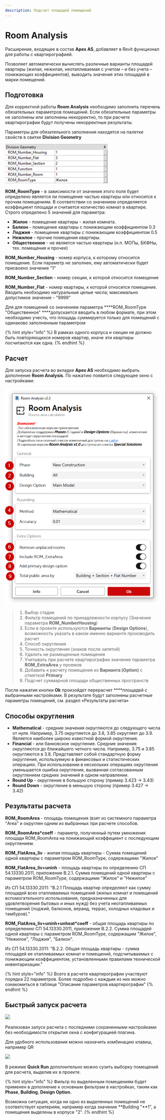 ```yaml
---
description: Подсчет площадей помещений
---
```


# Room Analysis

Расширение, входящее в состав **Apex AS**, добавляет в Revit функционал для работы с квартирографией.

Позволяет автоматически вычислять различные варианты площадей квартиры \(жилая, нежилая, неотапливаемая с учетом – и без учета – понижающих коэффициентов\), выводить значения этих площадей в марки помещений.

## Подготовка

Для корректной работы **Room Analysis** необходимо заполнить перечень обязательных параметров помещений. Если обязательные параметры не заполнены или заполнены некорректно, то при расчете квартирографии будут получены некорректные результаты.

Параметры для обязательного заполнения находятся на палетке свойств в свитке **Division Geometry**

![](../../../.gitbook/assets/image%20%285%29.png)

**ROM\_RoomType** - в зависимости от значения этого поля будет определено является ли помещение  частью квартиры или относится к прочим помещениям. В соответствии со значением определяется коэффициент площади и считается количество комнат в квартире. Строго определено 5 значений для параметра:

* **Жилое** - помещение квартиры - жилая комната.
* **Балкон** - помещение квартиры с понижающим коэффициентом 0.3
* **Лоджия** - помещение квартиры с понижающим коэффициентом 0.5
* **Нежилое** - прочие помещения квартиры.
* **Общественное** - не является частью квартиры \(н.п. МОПы, БКФНы, тех. помещения и прочее\)

**ROM\_Number\_Housing** - номер корпуса, к которому относится помещение. Если параметр не заполнен, ему автоматически будет присвоено значение "1"

**ROM\_Number\_Section** - номер секции, к которой относится помещение

**ROM\_Number\_Flat** - номер квартиры, к которой относится помещение. Вводить необходимо натуральные целые числа; максимально допустимое значение - "9999"

Для для помещений со значением параметра ****ROM\_RoomType "Общественное" ****допускается вводить в любом формате, при этом необходимо учесть, что площадь суммируется только для помещений с одинаково заполненным параметром

{% hint style="info" %}
В рамках одного корпуса и секции не должно быть повторяющихся номеров квартир, иначе эти квартиры посчитаются как одна.
{% endhint %}

## Расчет

Для запуска расчета во вкладке **Apex AS** необходимо выбрать дополнение **Room Analysis**. По нажатию появится следующее окно с настройками:

![](../../../.gitbook/assets/image%20%2861%29.png)

> 1. Выбор стадии
> 2. Фильтр помещений по принадлежности корпусу \(Значение параметра **ROM\_NumberHousing**\)
> 3. Если в проекте используются **Варианты** \(**Design Options**\), возможность указать в каком именно варианте производить расчет
> 4. Способ округления
> 5. Точность округления \(знаков после запятой\)
> 6. Удалить не размещенные помещения
> 7. Учитывать при расчете квартирографии значение параметра **ROM\_ExtraArea** у проемов
> 8. Добавить к расчету помещения из **Варианта \(Option\)** с отметкой **Primary**
> 9. Подсчет суммарной площади общественных пространств

После нажатия кнопки **Ok** произойдет перерасчет ****площадей с выбранными настройками. В результате будут заполнены расчетные параметры помещений, см. раздел «Результаты расчета»

## Способы округления

* **Mathematical** - средние значения округляются до следующего числа от нуля. Например, 3.75 округляется до 3.8, 3.85 округляет до 3.9. Является наиболее широко известной формой округления.
* **Financial** - или банковское округление. Средние значения округляются до ближайшего четного числа. Например, 3.75 и 3.85 округляются в 3.8. Представляет собой стандартную форму округления, используемую в финансовых и статистических операциях. При использовании в нескольких операциях округления уменьшается ошибка округления, вызванная согласованным округлением средних значений в одном направлении.
* **Round Up** - округление в большую сторону \(пример 3.423 -&gt; 3.43\)
* **Round Down** - округление в меньшую сторону \(пример 3.427 -&gt; 3.42\)

## Результаты расчета

**ROM\_RoomArea** - площадь помещения \(взят из системного параметра "Area" и округлен одним из выбранных при расчете способов.

**ROM\_RoomArea\*coeff** - параметр, полученный путем умножения площади ROM\_RoomArea на понижающий коэффициент с последующим округлением.

**ROM\_FlatArea\_liv** - жилая площадь квартиры - Сумма помещений одной квартиры с параметром ROM\_RoomType, содержащими "Жилое"

**ROM\_FlatArea\_liv+uninh** - площадь квартиры по определению СП 54.13330.2011, приложение В.2.1. Сумма помещений одной квартиры с параметром ROM\_RoomType, содержащими "Жилое" и "Нежилое"

Из СП 54.13330.2011: "В.2.1 Площадь квартир определяют как сумму площадей всех отапливаемых помещений \(жилых комнат и помещений вспомогательного использования, предназначенных для удовлетворения бытовых и иных нужд\) без учета неотапливаемых помещений \(лоджий, балконов, веранд, террас, холодных кладовых и тамбуров\)."

**ROM\_FlatArea\_liv+uninh+unheat\*coeff** - общая площадь квартиры по определению СП 54.13330.2011, приложение В.2.2. Сумма площадей одной квартиры с параметром ROM\_RoomType, содержащим "Жилое", "Нежилое", "Лоджия", "Балкон".

Из СП 54.13330.2011: "В.2.2. Общая площадь квартиры - сумма площадей ее отапливаемых комнат и помещений, подсчитываемых с понижающим коэффициентом, установленными правилами технической инвентаризации."

{% hint style="info" %}
Всего в расчете квартирографии участвуют порядка 22 параметров. Более подробно с каждым из них можно ознакомиться в таблице "Описание параметров квартирографии"
{% endhint %}

## Быстрый запуск расчета

![](https://lh5.googleusercontent.com/r6NrV1-Q_vOg_WKhLSAPtS3_4uSH-7uTLkLwUxqnLwyQlzXJ8FQGV9p3VY2-jufkcNdvLyKEzZbCagebQH413-0iTxKABMY78TGLEg-ehS3ZLYWOWWRu1TF3F_afscE1wpTsa78l)

Реализован запуск расчета с последними сохраненными настройками без необходимости открытия окна c конфигурацией плагина.

Для удобного использования можно назначить комбинацию клавиш, например QR

![](https://lh4.googleusercontent.com/k3zUHpifts6Lb8UIWvtdqjhA1ArhP1vZPXh8QoBJ8wACsvT0syrLiSQZOZqj7HinsGG7bU0MBnw225m_A9WKGP3ulv4B4Gp4y77-J40cpNw2qpl-LhdkqtQPw7rf2TpP9MpGXUkI)

В режиме **Quick Run** дополнительно можно сузить выборку помещений для расчета, выделив их в проекте.

{% hint style="info" %}
Фильтр по выделенным помещениям будет применен в дополнение к основным фильтрам в настройках, таким как **Phase**, **Building**, **Design Option.**

Возможна ситуация, когда ни одно из выделенных помещений не соответствует критериям, например когда значение **Building "**1", а помещения выделены в корпусе "2".
{% endhint %}

